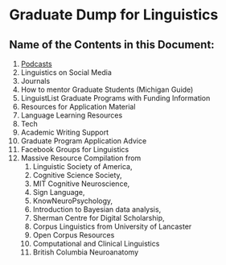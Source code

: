 # Graduate Dump for Linguistics

## Name of the Contents in this Document:

1. [Podcasts](Podcasts.md) 
2. Linguistics on Social Media
3. Journals
4. How to mentor Graduate Students (Michigan Guide)
5. LinguistList Graduate Programs with Funding Information
6. Resources for Application Material
7. Language Learning Resources
8. Tech
9. Academic Writing Support
10. Graduate Program Application Advice
11. Facebook Groups for Linguistics
12. Massive Resource Compilation from
    1. Linguistic Society of America, 
    2. Cognitive Science Society, 
    3. MIT Cognitive Neuroscience, 
    4. Sign Language, 
    5. KnowNeuroPsychology,
    6. Introduction to Bayesian data analysis,
    7. Sherman Centre for Digital Scholarship,
    8. Corpus Linguistics from University of Lancaster
    9. Open Corpus Resources
    10. Computational and Clinical Linguistics
    11. British Columbia Neuroanatomy
